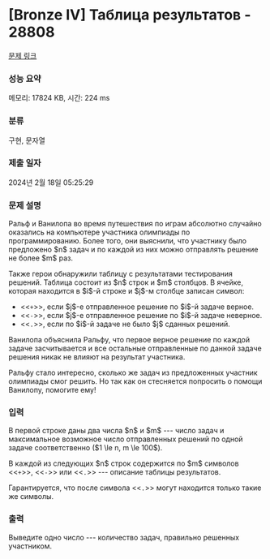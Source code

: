 # [Bronze IV] Таблица результатов - 28808 

[문제 링크](https://www.acmicpc.net/problem/28808) 

### 성능 요약

메모리: 17824 KB, 시간: 224 ms

### 분류

구현, 문자열

### 제출 일자

2024년 2월 18일 05:25:29

### 문제 설명

<p>Ральф и Ванилопа во время путешествия по играм абсолютно случайно оказались на компьютере участника олимпиады по программированию. Более того, они выяснили, что участнику было предложено $n$ задач и по каждой из них можно отправлять решение не более $m$ раз.</p>

<p>Также герои обнаружили таблицу с результатами тестирования решений. Таблица состоит из $n$ строк и $m$ столбцов. В ячейке, которая находится в $i$-й строке и $j$-м столбце записан символ:</p>

<ul>
	<li><<<code>+</code>>>, если $j$-е отправленное решение по $i$-й задаче верное.</li>
	<li><<<code>-</code>>>, если $j$-е отправленное решение по $i$-й задаче неверное.</li>
	<li><<<code>.</code>>>, если по $i$-й задаче не было $j$ сданных решений.</li>
</ul>

<p>Ванилопа объяснила Ральфу, что первое верное решение по каждой задаче засчитывается и все остальные отправленные по данной задаче решения никак не влияют на результат участника.</p>

<p>Ральфу стало интересно, сколько же задач из предложенных участник олимпиады смог решить. Но так как он стесняется попросить о помощи Ванилопу, помогите ему!</p>

### 입력 

 <p>В первой строке даны два числа $n$ и $m$ --- число задач и максимальное возможное число отправленных решений по одной задаче соответственно ($1 \le n, m \le 100$).</p>

<p>В каждой из следующих $n$ строк содержится по $m$ символов <<<code>+</code>>>, <<<code>-</code>>> или <<<code>.</code>>> --- описание таблицы результатов.</p>

<p>Гарантируется, что после символа <<<code>.</code>>> могут находится только такие же символы.</p>

### 출력 

 <p>Выведите одно число --- количество задач, правильно решенных участником.</p>

